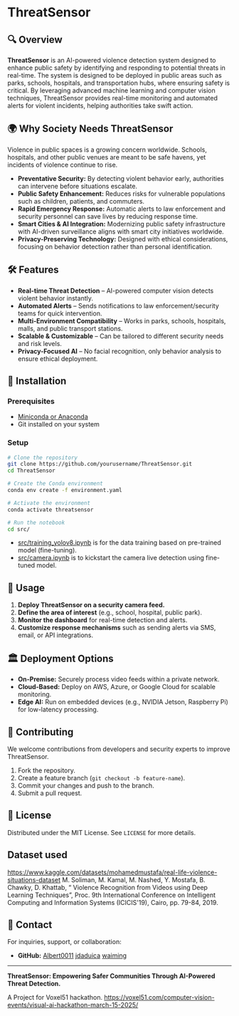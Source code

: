# ThreatSensor

## 🔍 Overview
**ThreatSensor** is an AI-powered violence detection system designed to enhance public safety by identifying and responding to potential threats in real-time. The system is designed to be deployed in public areas such as parks, schools, hospitals, and transportation hubs, where ensuring safety is critical. By leveraging advanced machine learning and computer vision techniques, ThreatSensor provides real-time monitoring and automated alerts for violent incidents, helping authorities take swift action.

## 🌍 Why Society Needs ThreatSensor
Violence in public spaces is a growing concern worldwide. Schools, hospitals, and other public venues are meant to be safe havens, yet incidents of violence continue to rise. 
- **Preventative Security:** By detecting violent behavior early, authorities can intervene before situations escalate.
- **Public Safety Enhancement:** Reduces risks for vulnerable populations such as children, patients, and commuters.
- **Rapid Emergency Response:** Automatic alerts to law enforcement and security personnel can save lives by reducing response time.
- **Smart Cities & AI Integration:** Modernizing public safety infrastructure with AI-driven surveillance aligns with smart city initiatives worldwide.
- **Privacy-Preserving Technology:** Designed with ethical considerations, focusing on behavior detection rather than personal identification.

## 🛠 Features
- **Real-time Threat Detection** – AI-powered computer vision detects violent behavior instantly.
- **Automated Alerts** – Sends notifications to law enforcement/security teams for quick intervention.
- **Multi-Environment Compatibility** – Works in parks, schools, hospitals, malls, and public transport stations.
- **Scalable & Customizable** – Can be tailored to different security needs and risk levels.
- **Privacy-Focused AI** – No facial recognition, only behavior analysis to ensure ethical deployment.

## 🚀 Installation
### Prerequisites
- [Miniconda or Anaconda](https://docs.conda.io/en/latest/miniconda.html)
- Git installed on your system

### Setup
```bash
# Clone the repository
git clone https://github.com/yourusername/ThreatSensor.git
cd ThreatSensor

# Create the Conda environment
conda env create -f environment.yaml

# Activate the environment
conda activate threatsensor

# Run the notebook
cd src/
```

- [src/training_yolov8.ipynb](src/training_yolov8.ipynb) is for the data training based on pre-trained model (fine-tuning).
- [src/camera.ipynb](src/camera.ipynb) is to kickstart the camera live detection using fine-tuned model.

## 📌 Usage
1. **Deploy ThreatSensor on a security camera feed.**
2. **Define the area of interest** (e.g., school, hospital, public park).
3. **Monitor the dashboard** for real-time detection and alerts.
4. **Customize response mechanisms** such as sending alerts via SMS, email, or API integrations.

## 🏛 Deployment Options
- **On-Premise:** Securely process video feeds within a private network.
- **Cloud-Based:** Deploy on AWS, Azure, or Google Cloud for scalable monitoring.
- **Edge AI:** Run on embedded devices (e.g., NVIDIA Jetson, Raspberry Pi) for low-latency processing.

## 🤝 Contributing
We welcome contributions from developers and security experts to improve ThreatSensor.
1. Fork the repository.
2. Create a feature branch (`git checkout -b feature-name`).
3. Commit your changes and push to the branch.
4. Submit a pull request.

## 📜 License
Distributed under the MIT License. See `LICENSE` for more details.

## Dataset used
https://www.kaggle.com/datasets/mohamedmustafa/real-life-violence-situations-dataset
M. Soliman, M. Kamal, M. Nashed, Y. Mostafa, B. Chawky, D. Khattab, “ Violence Recognition from Videos using Deep Learning Techniques”, Proc. 9th International Conference on Intelligent Computing and Information Systems (ICICIS'19), Cairo, pp. 79-84, 2019.

## 📧 Contact
For inquiries, support, or collaboration:
- **GitHub:** [Albert0011](https://github.com/Albert0011) [jdaduica](https://github.com/jdaduica) [waiming](https://github.com/waiming)

---
**ThreatSensor: Empowering Safer Communities Through AI-Powered Threat Detection.**

A Project for Voxel51 hackathon. https://voxel51.com/computer-vision-events/visual-ai-hackathon-march-15-2025/
